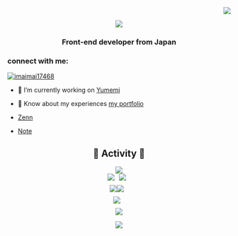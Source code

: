 <p align="right">
  <img src="https://komarev.com/ghpvc/?username=imaimai17468" />
</p>

<div align="center">
  <img src="https://capsule-render.vercel.app/api?type=venom&height=300&color=gradient&text=Hi%20👋,%20I'm%20imaimai17468&fontColor=252525" />
</div>
<h3 align="center">Front-end developer from Japan</h3>

<h3>connect with me:</h3>

<p align="left">
  <a href="https://twitter.com/imaimai17468" target="blank"><img src="https://img.shields.io/twitter/follow/imaimai17468?logo=twitter&style=for-the-badge" alt="imaimai17468" /></a>
</p>
    
- 🔭 I’m currently working on [Yumemi](https://www.yumemi.co.jp/)
    
- 📄 Know about my experiences [my portfolio](https://imaimai-portfolio.vercel.app/)

- [Zenn](https://zenn.dev/imaimai17468)

- [Note](https://note.com/imaimai17468/n/n4e86315e080d)


<h2 align="center">🐸 Activity 🐸</h3>

<div align="center"><img src="https://github-profile-summary-cards.vercel.app/api/cards/profile-details?username=imaimai17468&count_private=true&theme=2077"/></div><div style="display: flex; justify-content: center; align-items: center; flex-wrap: nowrap; margin-bottom: 10px;">
  <img src="https://github-profile-summary-cards.vercel.app/api/cards/repos-per-language?username=imaimai17468&count_private=true&theme=2077" style="margin-right: 10px;"/>
  <img src="https://github-profile-summary-cards.vercel.app/api/cards/most-commit-language?username=imaimai17468&count_private=true&theme=2077" style="margin-right: 10px;"/>
</div><div style="display: flex; justify-content: center; align-items: center; flex-wrap: nowrap; margin-bottom: 10px;">
  <img src="https://github-readme-stats.vercel.app/api?username=imaimai17468&show_icons=true&theme=tokyonight" />
  <img src="https://github-profile-summary-cards.vercel.app/api/cards/stats?username=imaimai17468&count_private=true&theme=2077" style="margin-right: 10px;"/>
</div><div style="display: flex; justify-content: center; align-items: center; flex-wrap: nowrap; margin-bottom: 10px;">
  <img src="https://github-profile-summary-cards.vercel.app/api/cards/productive-time?username=imaimai17468&count_private=true&theme=2077" style="margin-right: 10px;"/>
</div><div align="center"><img src="https://github-profile-trophy.vercel.app/?username=imaimai17468&rank=-?&theme=darkhub"/></div>

<p align="center">
  <img src="https://capsule-render.vercel.app/api?type=waving&color=gradient&height=200&section=footer" />
</p>
